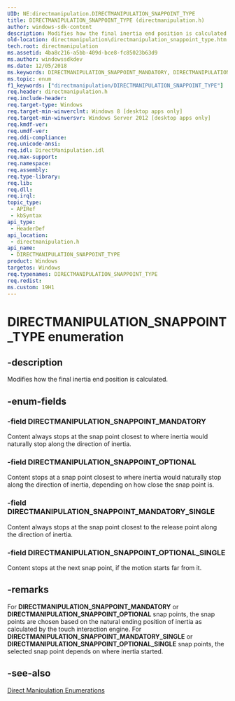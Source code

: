 ```yaml
---
UID: NE:directmanipulation.DIRECTMANIPULATION_SNAPPOINT_TYPE
title: DIRECTMANIPULATION_SNAPPOINT_TYPE (directmanipulation.h)
author: windows-sdk-content
description: Modifies how the final inertia end position is calculated.
old-location: directmanipulation\directmanipulation_snappoint_type.htm
tech.root: directmanipulation
ms.assetid: 4ba8c216-a5bb-409d-bce8-fc85023b63d9
ms.author: windowssdkdev
ms.date: 12/05/2018
ms.keywords: DIRECTMANIPULATION_SNAPPOINT_MANDATORY, DIRECTMANIPULATION_SNAPPOINT_MANDATORY_SINGLE, DIRECTMANIPULATION_SNAPPOINT_OPTIONAL, DIRECTMANIPULATION_SNAPPOINT_OPTIONAL_SINGLE, DIRECTMANIPULATION_SNAPPOINT_TYPE, DIRECTMANIPULATION_SNAPPOINT_TYPE enumeration [Direct Manipulation], directmanipulation.directmanipulation_snappoint_type, directmanipulation/DIRECTMANIPULATION_SNAPPOINT_MANDATORY, directmanipulation/DIRECTMANIPULATION_SNAPPOINT_MANDATORY_SINGLE, directmanipulation/DIRECTMANIPULATION_SNAPPOINT_OPTIONAL, directmanipulation/DIRECTMANIPULATION_SNAPPOINT_OPTIONAL_SINGLE, directmanipulation/DIRECTMANIPULATION_SNAPPOINT_TYPE
ms.topic: enum
f1_keywords: ["directmanipulation/DIRECTMANIPULATION_SNAPPOINT_TYPE"]
req.header: directmanipulation.h
req.include-header: 
req.target-type: Windows
req.target-min-winverclnt: Windows 8 [desktop apps only]
req.target-min-winversvr: Windows Server 2012 [desktop apps only]
req.kmdf-ver: 
req.umdf-ver: 
req.ddi-compliance: 
req.unicode-ansi: 
req.idl: DirectManipulation.idl
req.max-support: 
req.namespace: 
req.assembly: 
req.type-library: 
req.lib: 
req.dll: 
req.irql: 
topic_type:
 - APIRef
 - kbSyntax
api_type:
 - HeaderDef
api_location:
 - directmanipulation.h
api_name:
 - DIRECTMANIPULATION_SNAPPOINT_TYPE
product: Windows
targetos: Windows
req.typenames: DIRECTMANIPULATION_SNAPPOINT_TYPE
req.redist: 
ms.custom: 19H1
---
```


# DIRECTMANIPULATION_SNAPPOINT_TYPE enumeration


## -description


Modifies how the final inertia end position is calculated.


## -enum-fields




### -field DIRECTMANIPULATION_SNAPPOINT_MANDATORY

Content always stops at the snap point closest to where inertia would naturally stop along the direction of inertia.


### -field DIRECTMANIPULATION_SNAPPOINT_OPTIONAL

Content stops at a snap point closest to where inertia would naturally stop along the direction of inertia, depending on how close the snap point is. 


### -field DIRECTMANIPULATION_SNAPPOINT_MANDATORY_SINGLE

Content always stops at the snap point closest to the release point along the direction of inertia.


### -field DIRECTMANIPULATION_SNAPPOINT_OPTIONAL_SINGLE

Content stops at the next snap point, if the motion starts far from it.


## -remarks



For <b>DIRECTMANIPULATION_SNAPPOINT_MANDATORY</b> or <b>DIRECTMANIPULATION_SNAPPOINT_OPTIONAL</b> snap points, the snap points are chosen based on the natural ending position of inertia as calculated by the touch interaction engine. For <b>DIRECTMANIPULATION_SNAPPOINT_MANDATORY_SINGLE</b> or <b>DIRECTMANIPULATION_SNAPPOINT_OPTIONAL_SINGLE</b> snap points, the selected snap point depends on where inertia started.




## -see-also




<a href="https://docs.microsoft.com/previous-versions/windows/desktop/directmanipulation/direct-manipulation-enumerations">Direct Manipulation Enumerations</a>
 

 

